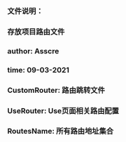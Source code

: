 ###
### 文件说明：
### 存放项目路由文件
### author: Asscre
### time: 09-03-2021
###

### CustomRouter: 路由跳转文件
### UseRouter: Use页面相关路由配置
### RoutesName: 所有路由地址集合